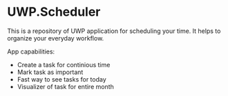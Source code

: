 # UWP.Scheduler

This is a repository of UWP application for scheduling your time.
It helps to organize your everyday workflow.

App capabilities:
* Create a task for continious time
* Mark task as important
* Fast way to see tasks for today
* Visualizer of task for entire month
